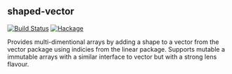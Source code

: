 ## shaped-vector

[![Build Status](https://travis-ci.org/cchalmers/shaped.svg)](https://travis-ci.org/cchalmers/shaped)
[![Hackage](https://img.shields.io/hackage/v/shaped.svg?style=flat)](https://hackage.haskell.org/package/shaped)

Provides multi-dimentional arrays by adding a shape to a vector from the
vector package using indicies from the linear package. Supports mutable
a immutable arrays with a similar interface to vector but with a strong
lens flavour.
